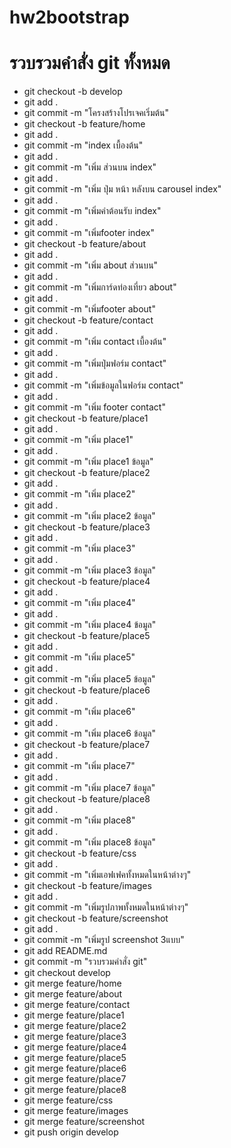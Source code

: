 # hw2bootstrap
# รวบรวมคำสั่ง git ทั้งหมด
- git checkout -b develop
- git add .
- git commit -m "โครงสร้างโปรเจคเริ่มต้น"
- git checkout -b feature/home
- git add .
- git commit -m "index เบื้องต้น"
- git add .
- git commit -m "เพิ่ม ส่วนบน index"
- git add .
- git commit -m "เพิ่ม ปุ่ม หน้า หลังบน carousel index"
- git add .
- git commit -m "เพิ่มคำต้อนรับ index"
- git add .
- git commit -m "เพิ่มfooter index"
- git checkout -b feature/about
- git add .
- git commit -m "เพิ่ม about ส่วนบน"
- git add .
- git commit -m "เพิ่มการ์ดท่องเที่ยว about"
- git add .
- git commit -m "เพิ่มfooter about"
- git checkout -b feature/contact
- git add .
- git commit -m "เพิ่ม contact เบื้องต้น"
- git add .
- git commit -m "เพิ่มปุ่มฟอร์ม contact"
- git add .
- git commit -m "เพิ่มข้อมูลในฟอร์ม contact"
- git add .
- git commit -m "เพิ่ม footer contact"
- git checkout -b feature/place1
- git add .
- git commit -m "เพิ่ม place1"
- git add .
- git commit -m "เพิ่ม place1 ข้อมูล"
- git checkout -b feature/place2
- git add .
- git commit -m "เพิ่ม place2"
- git add .
- git commit -m "เพิ่ม place2 ข้อมูล"
- git checkout -b feature/place3
- git add .
- git commit -m "เพิ่ม place3"
- git add .
- git commit -m "เพิ่ม place3 ข้อมูล"
- git checkout -b feature/place4
- git add .
- git commit -m "เพิ่ม place4"
- git add .
- git commit -m "เพิ่ม place4 ข้อมูล"
- git checkout -b feature/place5
- git add .
- git commit -m "เพิ่ม place5"
- git add .
- git commit -m "เพิ่ม place5 ข้อมูล"
- git checkout -b feature/place6
- git add .
- git commit -m "เพิ่ม place6"
- git add .
- git commit -m "เพิ่ม place6 ข้อมูล"
- git checkout -b feature/place7
- git add .
- git commit -m "เพิ่ม place7"
- git add .
- git commit -m "เพิ่ม place7 ข้อมูล"
- git checkout -b feature/place8
- git add .
- git commit -m "เพิ่ม place8"
- git add .
- git commit -m "เพิ่ม place8 ข้อมูล"
- git checkout -b feature/css
- git add .
- git commit -m "เพิ่มเอฟเฟคทั้งหมดในหน้าต่างๆ"
- git checkout -b feature/images
- git add .
- git commit -m "เพิ่มรูปภาพทั้งหมดในหน้าต่างๆ"
- git checkout -b feature/screenshot
- git add .
- git commit -m "เพิ่มรูป screenshot 3แบบ"
- git add README.md
- git commit -m "รวบรวมคำสั่ง git"
- git checkout develop
- git merge feature/home
- git merge feature/about
- git merge feature/contact
- git merge feature/place1
- git merge feature/place2
- git merge feature/place3
- git merge feature/place4
- git merge feature/place5
- git merge feature/place6
- git merge feature/place7
- git merge feature/place8
- git merge feature/css
- git merge feature/images
- git merge feature/screenshot
- git push origin develop
